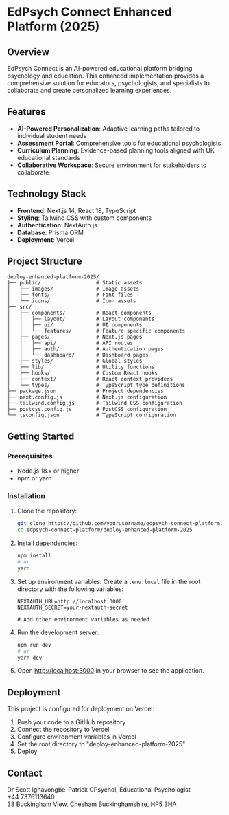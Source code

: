 # EdPsych Connect Enhanced Platform (2025)

## Overview

EdPsych Connect is an AI-powered educational platform bridging psychology and education. This enhanced implementation provides a comprehensive solution for educators, psychologists, and specialists to collaborate and create personalized learning experiences.

## Features

- **AI-Powered Personalization**: Adaptive learning paths tailored to individual student needs
- **Assessment Portal**: Comprehensive tools for educational psychologists
- **Curriculum Planning**: Evidence-based planning tools aligned with UK educational standards
- **Collaborative Workspace**: Secure environment for stakeholders to collaborate

## Technology Stack

- **Frontend**: Next.js 14, React 18, TypeScript
- **Styling**: Tailwind CSS with custom components
- **Authentication**: NextAuth.js
- **Database**: Prisma ORM
- **Deployment**: Vercel

## Project Structure

```
deploy-enhanced-platform-2025/
├── public/                  # Static assets
│   ├── images/              # Image assets
│   ├── fonts/               # Font files
│   └── icons/               # Icon assets
├── src/
│   ├── components/          # React components
│   │   ├── layout/          # Layout components
│   │   ├── ui/              # UI components
│   │   └── features/        # Feature-specific components
│   ├── pages/               # Next.js pages
│   │   ├── api/             # API routes
│   │   ├── auth/            # Authentication pages
│   │   └── dashboard/       # Dashboard pages
│   ├── styles/              # Global styles
│   ├── lib/                 # Utility functions
│   ├── hooks/               # Custom React hooks
│   ├── context/             # React context providers
│   └── types/               # TypeScript type definitions
├── package.json             # Project dependencies
├── next.config.js           # Next.js configuration
├── tailwind.config.js       # Tailwind CSS configuration
├── postcss.config.js        # PostCSS configuration
└── tsconfig.json            # TypeScript configuration
```

## Getting Started

### Prerequisites

- Node.js 18.x or higher
- npm or yarn

### Installation

1. Clone the repository:
   ```bash
   git clone https://github.com/yourusername/edpsych-connect-platform.git
   cd edpsych-connect-platform/deploy-enhanced-platform-2025
   ```

2. Install dependencies:
   ```bash
   npm install
   # or
   yarn
   ```

3. Set up environment variables:
   Create a `.env.local` file in the root directory with the following variables:
   ```
   NEXTAUTH_URL=http://localhost:3000
   NEXTAUTH_SECRET=your-nextauth-secret
   
   # Add other environment variables as needed
   ```

4. Run the development server:
   ```bash
   npm run dev
   # or
   yarn dev
   ```

5. Open [http://localhost:3000](http://localhost:3000) in your browser to see the application.

## Deployment

This project is configured for deployment on Vercel:

1. Push your code to a GitHub repository
2. Connect the repository to Vercel
3. Configure environment variables in Vercel
4. Set the root directory to "deploy-enhanced-platform-2025"
5. Deploy

## Contact

Dr Scott Ighavongbe-Patrick CPsychol, Educational Psychologist  
+44 7376113640  
38 Buckingham View, Chesham Buckinghamshire, HP5 3HA